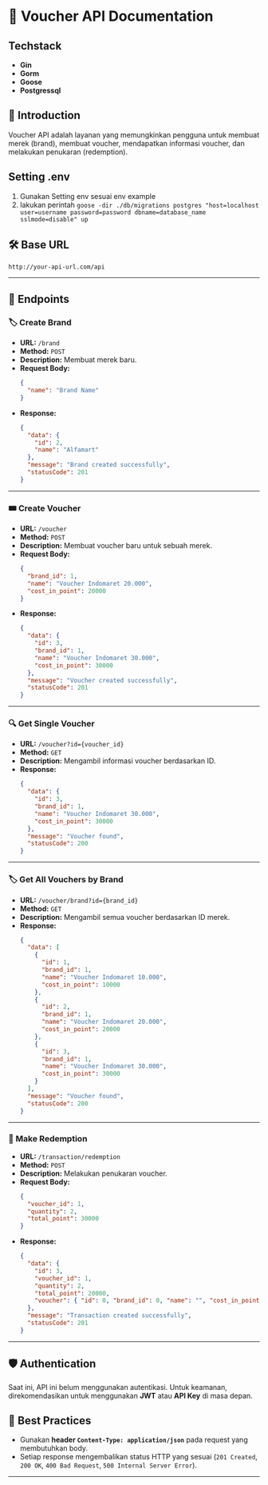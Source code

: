 # 📘 Voucher API Documentation

## Techstack
 
 - **Gin**
 - **Gorm**
 - **Goose**
 - **Postgressql**
  
## 📌 Introduction

Voucher API adalah layanan yang memungkinkan pengguna untuk membuat merek (brand), membuat voucher, mendapatkan informasi voucher, dan melakukan penukaran (redemption).

## Setting .env
 1. Gunakan Setting env sesuai env example
 2. lakukan perintah ```goose -dir ./db/migrations postgres "host=localhost user=username password=password dbname=database_name sslmode=disable" up ```


## 🛠️ Base URL

```
http://your-api-url.com/api
```

---

## 🔹 Endpoints

### 🏷️ Create Brand

- **URL:** `/brand`
- **Method:** `POST`
- **Description:** Membuat merek baru.
- **Request Body:**
  ```json
  {
    "name": "Brand Name"
  }
  ```
- **Response:**
  ```json
  {
    "data": {
      "id": 2,
      "name": "Alfamart"
    },
    "message": "Brand created successfully",
    "statusCode": 201
  }
  ```

---

### 🎟️ Create Voucher

- **URL:** `/voucher`
- **Method:** `POST`
- **Description:** Membuat voucher baru untuk sebuah merek.
- **Request Body:**
  ```json
  {
    "brand_id": 1,
    "name": "Voucher Indomaret 20.000",
    "cost_in_point": 20000
  }
  ```
- **Response:**
  ```json
  {
    "data": {
      "id": 3,
      "brand_id": 1,
      "name": "Voucher Indomaret 30.000",
      "cost_in_point": 30000
    },
    "message": "Voucher created successfully",
    "statusCode": 201
  }
  ```

---

### 🔍 Get Single Voucher

- **URL:** `/voucher?id={voucher_id}`
- **Method:** `GET`
- **Description:** Mengambil informasi voucher berdasarkan ID.
- **Response:**
  ```json
  {
    "data": {
      "id": 3,
      "brand_id": 1,
      "name": "Voucher Indomaret 30.000",
      "cost_in_point": 30000
    },
    "message": "Voucher found",
    "statusCode": 200
  }
  ```

---

### 🏷️ Get All Vouchers by Brand

- **URL:** `/voucher/brand?id={brand_id}`
- **Method:** `GET`
- **Description:** Mengambil semua voucher berdasarkan ID merek.
- **Response:**
  ```json
  {
    "data": [
      {
        "id": 1,
        "brand_id": 1,
        "name": "Voucher Indomaret 10.000",
        "cost_in_point": 10000
      },
      {
        "id": 2,
        "brand_id": 1,
        "name": "Voucher Indomaret 20.000",
        "cost_in_point": 20000
      },
      {
        "id": 3,
        "brand_id": 1,
        "name": "Voucher Indomaret 30.000",
        "cost_in_point": 30000
      }
    ],
    "message": "Voucher found",
    "statusCode": 200
  }
  ```

---

### 🔄 Make Redemption

- **URL:** `/transaction/redemption`
- **Method:** `POST`
- **Description:** Melakukan penukaran voucher.
- **Request Body:**
  ```json
  {
    "voucher_id": 1,
    "quantity": 2,
    "total_point": 30000
  }
  ```
- **Response:**
  ```json
  {
    "data": {
      "id": 3,
      "voucher_id": 1,
      "quantity": 2,
      "total_point": 20000,
      "voucher": { "id": 0, "brand_id": 0, "name": "", "cost_in_point": 0 }
    },
    "message": "Transaction created successfully",
    "statusCode": 201
  }
  ```

---

## 🛡️ Authentication

Saat ini, API ini belum menggunakan autentikasi. Untuk keamanan, direkomendasikan untuk menggunakan **JWT** atau **API Key** di masa depan.

## 🚀 Best Practices

- Gunakan **header `Content-Type: application/json`** pada request yang membutuhkan body.
- Setiap response mengembalikan status HTTP yang sesuai (`201 Created`, `200 OK`, `400 Bad Request`, `500 Internal Server Error`).

---
